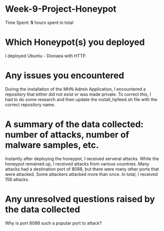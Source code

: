 # Week-9-Project-Honeypot
Time Spent: **5** hours spent in total

# Which Honeypot(s) you deployed
I deployed Ubuntu - Dionaea with HTTP.

# Any issues you encountered
During the installation of the MHN Admin Application, I encountered a repository that either did not exist or was made private. To correct this, I had to do some research and then update the install_hpfeed.sh file with the correct repository name. 

# A summary of the data collected: number of attacks, number of malware samples, etc.
Instantly after deploying the honeypot, I received serveral attacks. While the honeypot remained up, I received attacks from various countries. Many attacks had a destination port of 8088, but there were many other ports that were attacked. Some attackers attacked more than once. In total, I received 158 attacks.

# Any unresolved questions raised by the data collected
Why is port 8088 such a popular port to attack?
